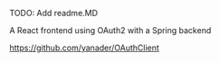 TODO:
Add readme.MD

A React frontend using OAuth2 with a Spring backend

https://github.com/yanader/OAuthClient
